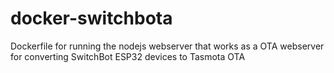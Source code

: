 # docker-switchbota
Dockerfile for running the nodejs webserver that works as a OTA webserver for converting SwitchBot ESP32 devices to Tasmota OTA
